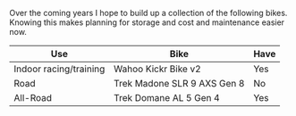 Over the coming years I hope to build up a collection of the following bikes. Knowing this makes planning for storage and cost and maintenance easier now.

| Use                    | Bike                        | Have |
| ---------------------- | --------------------------- | ---- |
| Indoor racing/training | Wahoo Kickr Bike v2         | Yes  |
| Road                   | Trek Madone SLR 9 AXS Gen 8 | No   |
| All-Road               | Trek Domane AL 5 Gen 4      | Yes  |
